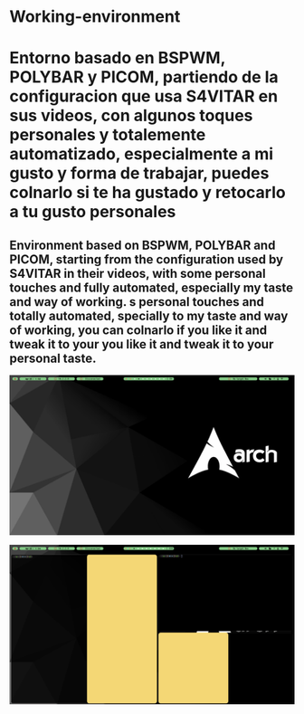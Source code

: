 # Working-environment


<h1>Entorno basado en BSPWM, POLYBAR y PICOM, partiendo de la configuracion que usa S4VITAR en sus videos, con algunos toques personales y totalemente automatizado, especialmente a mi gusto y forma de trabajar, puedes colnarlo si te ha gustado y retocarlo a tu gusto personales</h1>

<h2>Environment based on BSPWM, POLYBAR and PICOM, starting from the configuration used by S4VITAR in their videos, with some personal touches and fully automated, especially my taste and way of working.
s personal touches and totally automated, specially to my taste and way of working, you can colnarlo if you like it and tweak it to your 
you like it and tweak it to your personal taste.</h2>

![Entorono](/Entorno-img/Clean-Desktop.png)

![Ventanas](/Entorno-img/Desktop-format.png)
